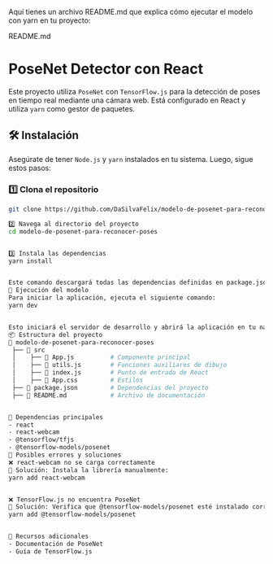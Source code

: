 Aquí tienes un archivo README.md que explica cómo ejecutar el modelo con yarn en tu proyecto:

README.md
# PoseNet Detector con React

Este proyecto utiliza `PoseNet` con `TensorFlow.js` para la detección de poses en tiempo real mediante una cámara web. Está configurado en React y utiliza `yarn` como gestor de paquetes.

## 🛠️ Instalación

Asegúrate de tener `Node.js` y `yarn` instalados en tu sistema. Luego, sigue estos pasos:

### 1️⃣ Clona el repositorio
```sh
git clone https://github.com/DaSilvaFelix/modelo-de-posenet-para-reconocer-poses.git

2️⃣ Navega al directorio del proyecto
cd modelo-de-posenet-para-reconocer-poses


3️⃣ Instala las dependencias
yarn install


Este comando descargará todas las dependencias definidas en package.json.
🚀 Ejecución del modelo
Para iniciar la aplicación, ejecuta el siguiente comando:
yarn dev


Esto iniciará el servidor de desarrollo y abrirá la aplicación en tu navegador en http://localhost:5173/.
📦 Estructura del proyecto
📂 modelo-de-posenet-para-reconocer-poses
 ├── 📂 src
 │    ├── 📜 App.js          # Componente principal
 │    ├── 📜 utils.js        # Funciones auxiliares de dibujo
 │    ├── 📜 index.js        # Punto de entrada de React
 │    ├── 📜 App.css         # Estilos
 ├── 📜 package.json         # Dependencias del proyecto
 ├── 📜 README.md            # Archivo de documentación


🧩 Dependencias principales
- react
- react-webcam
- @tensorflow/tfjs
- @tensorflow-models/posenet
🔧 Posibles errores y soluciones
❌ react-webcam no se carga correctamente
🔹 Solución: Instala la librería manualmente:
yarn add react-webcam


❌ TensorFlow.js no encuentra PoseNet
🔹 Solución: Verifica que @tensorflow-models/posenet esté instalado correctamente:
yarn add @tensorflow-models/posenet


📖 Recursos adicionales
- Documentación de PoseNet
- Guía de TensorFlow.js


